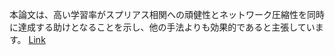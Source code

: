 本論文は、高い学習率がスプリアス相関への頑健性とネットワーク圧縮性を同時に達成する助けとなることを示し、他の手法よりも効果的であると主張しています。
[Link](http://arxiv.org/abs/2507.17748v1)

